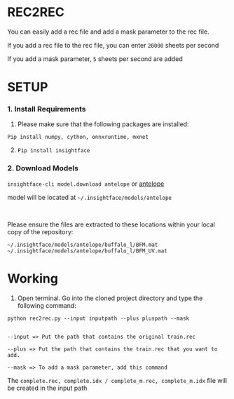 # REC2REC

You can easily add a rec file and add a mask parameter to the rec file.

If you add a rec file to the rec file, you can enter ```20000``` sheets per second

If you add a mask parameter, ```5``` sheets per second are added

# SETUP
### 1. Install Requirements

1. Please make sure that the following packages are installed:

```
Pip install numpy, cython, onnxruntime, mxnet 
```
  
2. ```Pip install insightface```


### 2. Download Models
  ```insightface-cli model.download antelope```
  or [antelope](https://onedrive.live.com/?authkey=%21ADJ0aAOSsc90neY&cid=4A83B6B633B029CC&id=4A83B6B633B029CC%215837&parId=4A83B6B633B029CC%215834&action=locate)
  
  model will be located at ```~/.insightface/models/antelope```
  
  <br>
  
  Please ensure the files are extracted to these locations within your local copy of the repository:
  ```
  ~/.insightface/models/antelope/buffalo_l/BFM.mat
  ~/.insightface/models/antelope/buffalo_l/BFM_UV.mat
  ```

# Working

1. Open terminal. Go into the cloned project directory and type the following command:
```
python rec2rec.py --input inputpath --plus pluspath --mask


--input => Put the path that contains the original train.rec

--plus => Put the path that contains the train.rec that you want to add.

--mask => To add a mask parameter, add this command
```



The ```complete.rec, complete.idx / complete_m.rec, complete_m.idx``` file will be created in the input path
